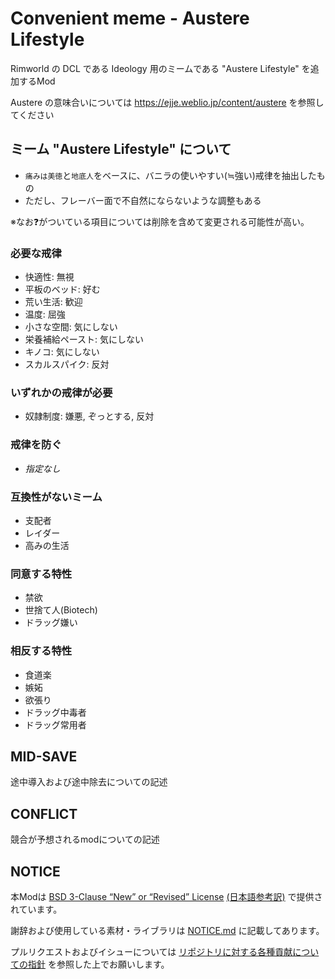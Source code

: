# Convenient meme - Austere Lifestyle

Rimworld の DCL である Ideology 用のミームである "Austere Lifestyle" を追加するMod

Austere の意味合いについては <https://ejje.weblio.jp/content/austere> を参照してください

## ミーム "Austere Lifestyle" について

- `痛みは美徳`と`地底人`をベースに、バニラの使いやすい(≒強い)戒律を抽出したもの
- ただし、フレーバー面で不自然にならないような調整もある

※なお❓がついている項目については削除を含めて変更される可能性が高い。

### 必要な戒律

- 快適性: 無視
- 平板のベッド: 好む
- 荒い生活: 歓迎
- 温度: 屈強
- 小さな空間: 気にしない
- 栄養補給ペースト: 気にしない
- キノコ: 気にしない
- スカルスパイク: 反対

### いずれかの戒律が必要

- 奴隷制度: 嫌悪, ぞっとする, 反対

### 戒律を防ぐ

- *指定なし*

### 互換性がないミーム

- 支配者
- レイダー
- 高みの生活

### 同意する特性

- 禁欲
- 世捨て人(Biotech)
- ドラッグ嫌い

### 相反する特性

- 食道楽
- 嫉妬
- 欲張り
- ドラッグ中毒者
- ドラッグ常用者

## MID-SAVE

途中導入および途中除去についての記述

## CONFLICT

競合が予想されるmodについての記述

## NOTICE

本Modは [BSD 3-Clause “New” or “Revised” License](LICENSE) [(日本語参考訳)](https://licenses.opensource.jp/BSD-3-Clause/BSD-3-Clause.html) で提供されています。

謝辞および使用している素材・ライブラリは [NOTICE.md](NOTICE.md) に記載してあります。

プルリクエストおよびイシューについては [リポジトリに対する各種貢献についての指針](https://github.com/piet-rian/.github/blob/main/CONTRIBUTING.md) を参照した上でお願いします。
